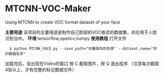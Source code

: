# MTCNN-VOC-Maker
Using MTCNN to create VOC format dataset of your face

**主要用途**
  该项目的主要用途是制作自己脸部的VOC格式的数据集，并应用于人脸识别当中。
**环境**
tensorflow,opencv,numpy
**使用教程** 
  打开文件
  ```
    $ python MTCNN_FACE.py --save_path="你要保存的目录" --dataset_name="你的数据名字"
  ```
  加载完后，会出现在Video的窗口
  按 C 截取图片，按 Q 退出程序
  （注意每次截取4张以上，才有完整的标记数据文件）
